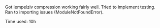 Got lempelziv compression working fairly well. Tried to implement testing. Ran to importing issues (ModuleNotFoundError).

Time used: 10h